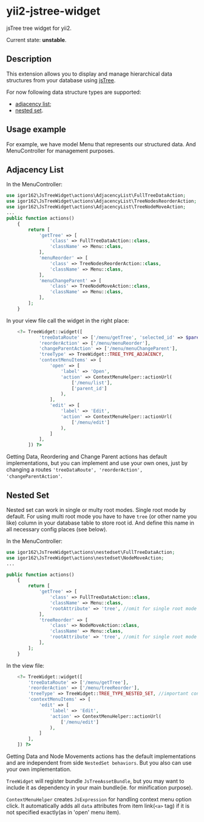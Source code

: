 yii2-jstree-widget
==================

jsTree tree widget for yii2.

Current state: **unstable**.

Description
-----------

This extension allows you to display and manage hierarchical data structures from your 
database using [jsTree](https://www.jstree.com/).

For now following data structure types are supported:
- [adjacency list](https://en.wikipedia.org/wiki/Adjacency_list);
- [nested set](https://en.wikipedia.org/wiki/Nested_set_model).


Usage example
-------------
For example, we have model Menu that represents our structured data. And MenuController for management purposes.

Adjacency List
--------------
In the MenuController:

``` php
use igor162\JsTreeWidget\actions\AdjacencyList\FullTreeDataAction;
use igor162\JsTreeWidget\actions\AdjacencyList\TreeNodesReorderAction;
use igor162\JsTreeWidget\actions\AdjacencyList\TreeNodeMoveAction;
...
public function actions()
    {
        return [
            'getTree' => [
                'class' => FullTreeDataAction::class,
                'className' => Menu::class,
            ],
            'menuReorder' => [
                'class' => TreeNodesReorderAction::class,
                'className' => Menu::class,
            ],
            'menuChangeParent' => [
                'class' => TreeNodeMoveAction::class,
                'className' => Menu::class,
            ],
        ];
    }
```

In your view file call the widget in the right place:

``` php
    <?= TreeWidget::widget([
            'treeDataRoute' => ['/menu/getTree', 'selected_id' => $parent_id],
            'reorderAction' => ['/menu/menuReorder'],
            'changeParentAction' => ['/menu/menuChangeParent'],
            'treeType' => TreeWidget::TREE_TYPE_ADJACENCY,
            'contextMenuItems' => [
                'open' => [
                    'label' => 'Open',
                    'action' => ContextMenuHelper::actionUrl(
                        ['/menu/list'],
                        ['parent_id']
                    ),
                ],
                'edit' => [
                    'label' => 'Edit',
                    'action' => ContextMenuHelper::actionUrl(
                        ['/menu/edit']
                    ),
                ]
            ],
        ]) ?>
```
Getting Data, Reordering and Change Parent actions has default implementations, but you can implement and use your own ones, just by changing a routes `'treeDataRoute', 'reorderAction', 'changeParentAction'`.

Nested Set
----------
Nested set can work in single or multy root modes. Single root mode by default.
For using multi root mode you have to have `tree` (or other name you like) column in your database table to store root id. And define this name in all necessary config places (see below).

In the MenuController:

``` php
use igor162\JsTreeWidget\actions\nestedset\FullTreeDataAction;
use igor162\JsTreeWidget\actions\nestedset\NodeMoveAction;
...

public function actions()
    {
        return [
            'getTree' => [
                'class' => FullTreeDataAction::class,
                'className' => Menu::class,
                'rootAttribute' => 'tree', //omit for single root mode
            ],
            'treeReorder' => [
                'class' => NodeMoveAction::class,
                'className' => Menu::class,
                'rootAttribute' => 'tree', //omit for single root mode
            ],
        ];
    }
```
In the view file:
```php
    <?= TreeWidget::widget([
        'treeDataRoute' => ['/menu/getTree'],
        'reorderAction' => ['/menu/treeReorder'],
        'treeType' => TreeWidget::TREE_TYPE_NESTED_SET, //important config option
        'contextMenuItems' => [
            'edit' => [
                'label' => 'Edit',
                'action' => ContextMenuHelper::actionUrl(
                    ['/menu/edit']
                ),
            ]
        ],
    ]) ?>
```
Getting Data and Node Movements actions has the default implementations and are independent from side `NestedSet behaviors`. But you also can use your own implementation.

`TreeWidget` will register bundle `JsTreeAssetBundle`, but you may want to include it as dependency in your main bundle(ie. for minification purpose).

`ContextMenuHelper` creates `JsExpression` for handling context menu option click. It automatically adds all `data` attributes from item link(`<a>` tag) if it is not specified exactly(as in 'open' menu item).